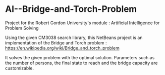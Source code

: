 # AI--Bridge-and-Torch-Problem

Project for the Robert Gordon University's module : Artificial Intelligence for Problem Solving

Using the given CM3038 search library, this NetBeans project is an implementation of the Bridge and Torch problem :
https://en.wikipedia.org/wiki/Bridge_and_torch_problem

It solves the given problem with the optimal solution. Parameters such as the number of persons, the final state to reach and the bridge capacity are customizable.
